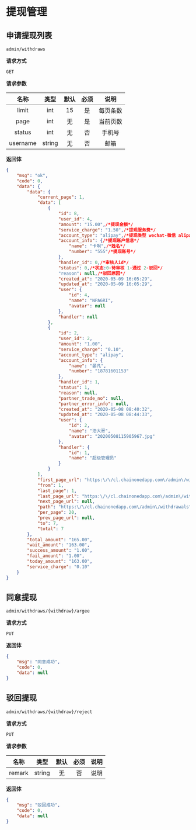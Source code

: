 # 提现管理

## 申请提现列表

`admin/withdraws`

**请求方式**

`GET`

**请求参数**

|   名称    |  类型  | 默认 | 必须 |   说明   |
| :-------: | :----: | :--: | :--: | :------: |
|   limit   |  int   |  15  |  是  | 每页条数 |
| page |  int   |  无  |  是  | 当前页数  |
|   status   | int |  无  |  否  |  手机号  |
|   username   | string |  无  |  否  |   邮箱   |

**返回体**

```json
{
    "msg": "ok",
    "code": 0,
    "data": {
        "data": {
            "current_page": 1,
            "data": [
                {
                    "id": 8,
                    "user_id": 4,
                    "amount": "15.00",/*提现金额*/
                    "service_charge": "1.50",/*提现服务费*/
                    "account_type": "alipay",/*提现类型 wechat-微信 alipay-支付宝*/
                    "account_info": {/*提现账户信息*/
                        "name": "卡啊",/*姓名*/
                        "number": "555"/*提现账号*/
                    },
                    "handler_id": 0,/*审核人id*/
                    "status": 0,/*状态:0-待审核 1-通过 2-驳回*/
                    "reason": null,/*驳回原因*/
                    "created_at": "2020-05-09 16:05:29",
                    "updated_at": "2020-05-09 16:05:29",
                    "user": {
                        "id": 4,
                        "name": "NPA6RI",
                        "avatar": null
                    },
                    "handler": null
                },
                {
                    "id": 2,
                    "user_id": 2,
                    "amount": "1.00",
                    "service_charge": "0.10",
                    "account_type": "alipay",
                    "account_info": {
                        "name": "晏凡",
                        "number": "18781601153"
                    },
                    "handler_id": 1,
                    "status": 1,
                    "reason": null,
                    "partner_trade_no": null,
                    "partner_error_info": null,
                    "created_at": "2020-05-08 08:40:32",
                    "updated_at": "2020-05-08 08:44:33",
                    "user": {
                        "id": 2,
                        "name": "浩大哥",
                        "avatar": "20200508115905967.jpg"
                    },
                    "handler": {
                        "id": 1,
                        "name": "超级管理员"
                    }
                }
            ],
            "first_page_url": "https:\/\/cl.chainonedapp.com\/admin\/withdrawals?page=1",
            "from": 1,
            "last_page": 1,
            "last_page_url": "https:\/\/cl.chainonedapp.com\/admin\/withdrawals?page=1",
            "next_page_url": null,
            "path": "https:\/\/cl.chainonedapp.com\/admin\/withdrawals",
            "per_page": 20,
            "prev_page_url": null,
            "to": 7,
            "total": 7
        },
        "total_amount": "165.00",
        "wait_amount": "163.00",
        "success_amount": "1.00",
        "fail_amount": "1.00",
        "today_amount": "163.00",
        "service_charge": "0.10"
    }
}
```

## 同意提现

`admin/withdraws/{withdraw}/argee`

**请求方式**

`PUT`

**返回体**

```json
{
    "msg": "同意成功",
    "code": 0,
    "data": null
}
```

## 驳回提现

`admin/withdraws/{withdraw}/reject`

**请求方式**

`PUT`

**请求参数**

|  名称  |  类型  | 默认 | 必须 |      说明       |
| :----: | :----: | :--: | :--: | :-------------: |
| remark | string |  无  |  否  |      说明       |

**返回体**

```json
{
    "msg": "驳回成功",
    "code": 0,
    "data": null
}
```

